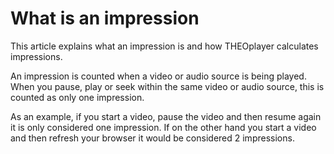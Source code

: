 # What is an impression

This article explains what an impression is and how THEOplayer calculates impressions.

An impression is counted when a video or audio source is being played. When you pause, play or seek within the same video or audio source, this is counted as only one impression.

As an example, if you start a video, pause the video and then resume again it is only considered one impression. If on the other hand you start a video and then refresh your browser it would be considered 2 impressions.